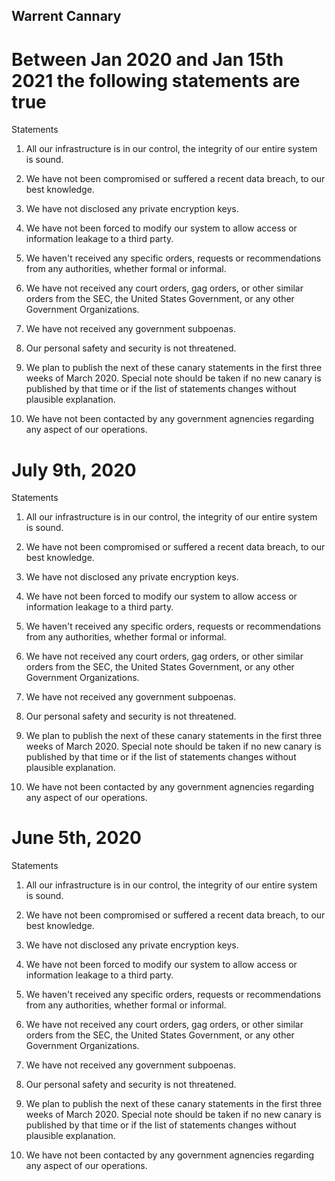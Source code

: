 ## Warrent Cannary

# Between Jan 2020 and Jan 15th 2021 the following statements are true

Statements

1. All our infrastructure is in our control, the integrity of our
entire system is sound.

2. We have not been compromised or suffered a recent data breach,
to our best knowledge.

3. We have not disclosed any private encryption keys.

4. We have not been forced to modify our system to allow access or
information leakage to a third party.

5. We haven't received any specific orders, requests or recommendations
from any authorities, whether formal or informal.

6. We have not received any court orders, gag orders, or other similar
orders from the SEC, the United States Government, or any other Government Organizations.

7. We have not received any government subpoenas.

8. Our personal safety and security is not threatened.

9. We plan to publish the next of these canary statements in the first three
weeks of March 2020. Special note should be taken if no new canary is published
by that time or if the list of statements changes without plausible explanation.

10. We have not been contacted by any government agnencies regarding any aspect of our operations.

# July 9th, 2020

Statements

1. All our infrastructure is in our control, the integrity of our
entire system is sound.

2. We have not been compromised or suffered a recent data breach,
to our best knowledge.

3. We have not disclosed any private encryption keys.

4. We have not been forced to modify our system to allow access or
information leakage to a third party.

5. We haven't received any specific orders, requests or recommendations
from any authorities, whether formal or informal.

6. We have not received any court orders, gag orders, or other similar
orders from the SEC, the United States Government, or any other Government Organizations.

7. We have not received any government subpoenas.

8. Our personal safety and security is not threatened.

9. We plan to publish the next of these canary statements in the first three
weeks of March 2020. Special note should be taken if no new canary is published
by that time or if the list of statements changes without plausible explanation.

10. We have not been contacted by any government agnencies regarding any aspect of our operations.

# June 5th, 2020

Statements

1. All our infrastructure is in our control, the integrity of our
entire system is sound.

2. We have not been compromised or suffered a recent data breach,
to our best knowledge.

3. We have not disclosed any private encryption keys.

4. We have not been forced to modify our system to allow access or
information leakage to a third party.

5. We haven't received any specific orders, requests or recommendations
from any authorities, whether formal or informal.

6. We have not received any court orders, gag orders, or other similar
orders from the SEC, the United States Government, or any other Government Organizations.

7. We have not received any government subpoenas.

8. Our personal safety and security is not threatened.

9. We plan to publish the next of these canary statements in the first three
weeks of March 2020. Special note should be taken if no new canary is published
by that time or if the list of statements changes without plausible explanation.

10. We have not been contacted by any government agnencies regarding any aspect of our operations.
